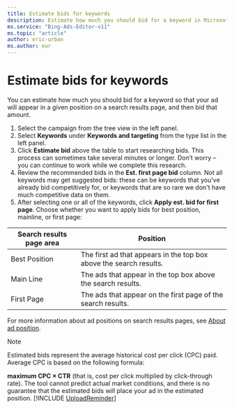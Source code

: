 ```yaml
---
title: Estimate bids for keywords
description: Estimate how much you should bid for a keyword in Microsoft Advertising Editor.
ms.service: "Bing-Ads-Editor-v11"
ms.topic: "article"
author: eric-urban
ms.author: eur
---
```


# Estimate bids for keywords

You can estimate how much you should bid for a keyword so that your ad will appear in a given position on a search results page, and then bid that amount.

1. Select the campaign from the tree view in the left panel.
1. Select **Keywords** under **Keywords and targeting** from the type list in the left panel.
1. Click **Estimate bid** above the table to start researching bids. This process can sometimes take several minutes or longer. Don’t worry – you can continue to work while we complete this research.
1. Review the recommended bids in the **Est. first page bid** column. Not all keywords may get suggested bids: these can be keywords that you've already bid competitively for, or keywords that are so rare we don't have much competitive data on them.
1. After selecting one or all of the keywords, click **Apply est. bid for first page**. Choose whether you want to apply bids for best position, mainline, or first page:

|Search results page area|Position|
|---|---|
|Best Position|The first ad that appears in the top box above the search results.|
|Main Line|The ads that appear in the top box above the search results.|
|First Page|The ads that appear on the first page of the search results.|

For more information about ad positions on search results pages, see [About ad position](./hlp_BAE_CONC_WhatIsAdPosition.md).

> [!NOTE]
> Estimated bids represent the average historical cost per click (CPC) paid.  Average CPC is based on the following formula:
> 
> 
> **maximum CPC × CTR** (that is, cost per click multiplied by click-through rate).  The tool cannot predict actual market conditions, and there is no guarantee that the estimated bids will place your ad in the estimated position.
> [!INCLUDE [UploadReminder](./includes/UploadReminder.md)]


